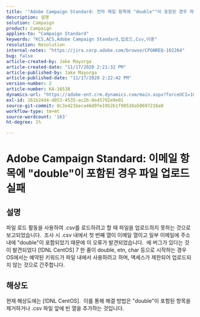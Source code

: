 ```yaml
---
title: '"Adobe Campaign Standard: 전자 메일 항목에 "double""이 포함된 경우 파일을 업로드할 수 없습니다.'
description: 설명
solution: Campaign
product: Campaign
applies-to: "Campaign Standard"
keywords: "KCS,ACS,Adobe Campaign Standard,업로드,Csv,이중"
resolution: Resolution
internal-notes: "https://jira.corp.adobe.com/browse/CPGNREQ-102264"
bug: false
article-created-by: Jake Mayorga
article-created-date: "11/17/2020 2:21:32 PM"
article-published-by: Jake Mayorga
article-published-date: "11/17/2020 2:22:42 PM"
version-number: 2
article-number: KA-16538
dynamics-url: "https://adobe-ent.crm.dynamics.com/main.aspx?forceUCI=1&pagetype=entityrecord&etn=knowledgearticle&id=35fe582f-e028-eb11-a813-000d3a593c3f"
exl-id: 261b24d4-d053-4535-ac2b-8e45792e9e01
source-git-commit: 0c3e421beca46d9fe1952b1f98538a50697216a0
workflow-type: tm+mt
source-wordcount: '163'
ht-degree: 1%

---
```


# Adobe Campaign Standard: 이메일 항목에 &quot;double&quot;이 포함된 경우 파일 업로드 실패

## 설명

파일 로드 활동을 사용하여 .csv를 로드하려고 할 때 파일을 업로드하지 못하는 것으로 보고되었습니다.  조사 시 .csv 내에서 첫 번째 열이 이메일 열이고 일부 이메일에 주소 내에 &quot;double&quot;이 포함되었기 때문에 이 오류가 발견되었습니다.  에 버그가 있다는 것이 발견되었다 [!DNL CentOS] 7 한 줄이 double, etn, char 등으로 시작하는 경우 OS에서는 예약된 키워드가 파일 내에서 사용하려고 하며, 액세스가 제한되어 업로드되지 않는 것으로 간주합니다.

## 해상도

현재 해상도에는 [!DNL CentOS].  이를 통해 해결 방법은 &quot;double&quot;이 포함된 항목을 제거하거나 .csv 파일 앞에 빈 열을 추가하는 것입니다.

